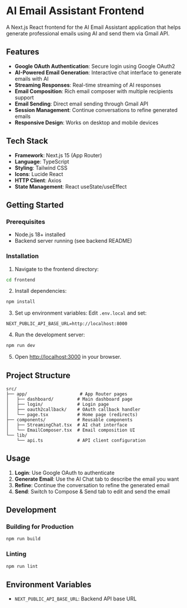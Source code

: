 # AI Email Assistant Frontend

A Next.js React frontend for the AI Email Assistant application that helps generate professional emails using AI and send them via Gmail API.

## Features

- **Google OAuth Authentication**: Secure login using Google OAuth2
- **AI-Powered Email Generation**: Interactive chat interface to generate emails with AI
- **Streaming Responses**: Real-time streaming of AI responses
- **Email Composition**: Rich email composer with multiple recipients support
- **Email Sending**: Direct email sending through Gmail API
- **Session Management**: Continue conversations to refine generated emails
- **Responsive Design**: Works on desktop and mobile devices

## Tech Stack

- **Framework**: Next.js 15 (App Router)
- **Language**: TypeScript
- **Styling**: Tailwind CSS
- **Icons**: Lucide React
- **HTTP Client**: Axios
- **State Management**: React useState/useEffect

## Getting Started

### Prerequisites

- Node.js 18+ installed
- Backend server running (see backend README)

### Installation

1. Navigate to the frontend directory:
```bash
cd frontend
```

2. Install dependencies:
```bash
npm install
```

3. Set up environment variables:
Edit `.env.local` and set:
```
NEXT_PUBLIC_API_BASE_URL=http://localhost:8000
```

4. Run the development server:
```bash
npm run dev
```

5. Open [http://localhost:3000](http://localhost:3000) in your browser.

## Project Structure

```
src/
├── app/                    # App Router pages
│   ├── dashboard/         # Main dashboard page
│   ├── login/             # Login page
│   ├── oauth2callback/    # OAuth callback handler
│   └── page.tsx           # Home page (redirects)
├── components/            # Reusable components
│   ├── StreamingChat.tsx  # AI chat interface
│   └── EmailComposer.tsx  # Email composition UI
└── lib/
    └── api.ts             # API client configuration
```

## Usage

1. **Login**: Use Google OAuth to authenticate
2. **Generate Email**: Use the AI Chat tab to describe the email you want
3. **Refine**: Continue the conversation to refine the generated email
4. **Send**: Switch to Compose & Send tab to edit and send the email

## Development

### Building for Production
```bash
npm run build
```

### Linting
```bash
npm run lint
```

## Environment Variables

- `NEXT_PUBLIC_API_BASE_URL`: Backend API base URL